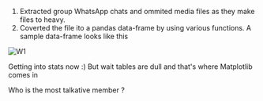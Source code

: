 1. Extracted group WhatsApp chats and ommited media files as they make files to heavy.
2. Coverted the file ito a pandas data-frame by using various functions. A sample data-frame looks like this

![W1](https://user-images.githubusercontent.com/66075716/138604395-be6cfe68-dbaf-4140-98d1-c063b22f2d34.JPG)

Getting into stats now :) But wait tables are dull and  that's where Matplotlib comes in

Who is the most talkative member ?


